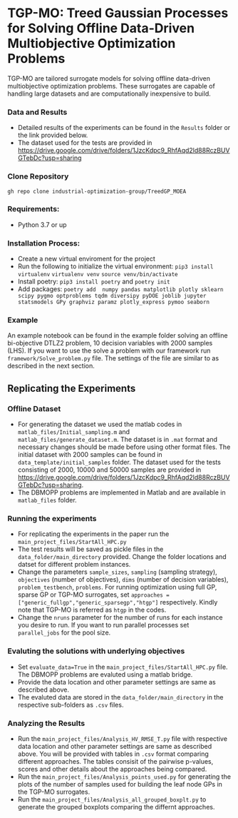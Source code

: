 # TGP-MO: Treed Gaussian Processes for Solving Offline Data-Driven Multiobjective Optimization Problems

TGP-MO are tailored surrogate models for solving offline data-driven multiobjective optimization problems. These surrogates are capable of handling large datasets and are computationally inexpensive to build.  

### Data and Results
* Detailed results of the experiments can be found in the `Results` folder or the link provided below.
* The dataset used for the tests are provided in https://drive.google.com/drive/folders/1JzcKdpc9_RhfAqd2ld88RczBUVGTebDc?usp=sharing
### Clone Repository
`gh repo clone industrial-optimization-group/TreedGP_MOEA`

### Requirements:
* Python 3.7 or up                                          

### Installation Process:
* Create a new virtual enviroment for the project
* Run the following to initialize the virtual environment: 
`pip3 install virtualenv`
`virtualenv venv`
`source venv/bin/activate`
* Install poetry: `pip3 install poetry` and `poetry init`
* Add packages: `poetry add  numpy pandas matplotlib plotly sklearn scipy pygmo optproblems tqdm diversipy pyDOE joblib jupyter statsmodels GPy graphviz paramz plotly_express pymoo seaborn`

### Example
An example notebook can be found in the example folder solving an offline bi-objective DTLZ2 problem, 10 decision variables with 2000 samples (LHS). If you want to use the solve a problem with our framework run `framework/Solve_problem.py` file. The settings of the file are similar to as described in the next section.

## Replicating the Experiments

### Offline Dataset
* For generating the dataset we used the matlab codes in `matlab_files/Initial_sampling.m` and `matlab_files/generate_dataset.m`. The dataset is in `.mat` format and necessary changes should be made before using other format files. The initial dataset with 2000 samples can be found in `data_template/initial_samples` folder.
The dataset used for the tests consisting of 2000, 10000 and 50000 samples are provided in https://drive.google.com/drive/folders/1JzcKdpc9_RhfAqd2ld88RczBUVGTebDc?usp=sharing.
* The DBMOPP problems are implemented in Matlab and are available in `matlab_files` folder. 
### Running the experiments
* For replicating the experiments in the paper run the `main_project_files/StartAll_HPC.py`
* The test results will be saved as pickle files in the `data_folder/main_directory` provided. Change the folder locations and datset for different problem instances.
* Change the parameters `sample_sizes`, `sampling` (sampling strategy), `objectives` (number of objectives), `dims` (number of decision variables), `problem_testbench`, `problems`. For running optimization using full GP, sparse GP or TGP-MO surrogates, set `approaches = ["generic_fullgp","generic_sparsegp","htgp"]` respectively. Kindly note that TGP-MO is referred as `htgp` in the codes.
* Change the `nruns` parameter for the number of runs for each instance you desire to run. If you want to run parallel processes set `parallel_jobs` for the pool size.


### Evaluting the solutions with underlying objectives
* Set `evaluate_data=True` in the `main_project_files/StartAll_HPC.py` file. The DBMOPP problems are evaluted using a matlab bridge.
* Provide the data location and other parameter settings are same as described above.
* The evaluted data are stored in the `data_folder/main_directory` in the respective sub-folders as `.csv` files.

### Analyzing the Results
* Run the `main_project_files/Analysis_HV_RMSE_T.py` file with respective data location and other parameter settings are same as described above. You will be provided with tables in `.csv` format comparing different approaches. The tables consisit of the pairwise p-values, scores and other details about the approaches being compared.
* Run the `main_project_files/Analysis_points_used.py` for generating the plots of the number of samples used for building the leaf node GPs in the TGP-MO surrogates.
* Run the `main_project_files/Analysis_all_grouped_boxplt.py` to generate the grouped boxplots  comparing the differnt approaches. 

